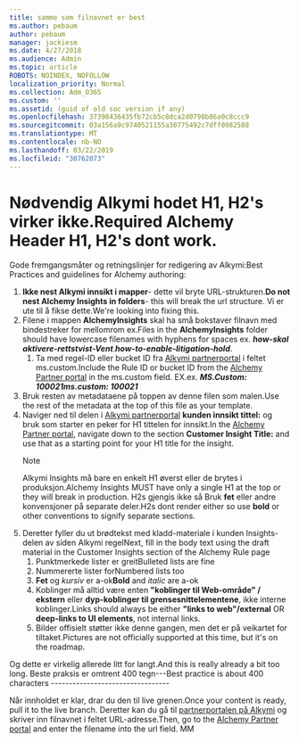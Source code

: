 ```yaml
---
title: samme som filnavnet er best
ms.author: pebaum
author: pebaum
manager: jackiesm
ms.date: 4/27/2018
ms.audience: Admin
ms.topic: article
ROBOTS: NOINDEX, NOFOLLOW
localization_priority: Normal
ms.collection: Adm_O365
ms.custom: ''
ms.assetid: (guid of old soc version if any)
ms.openlocfilehash: 37398436435fb72cb5c8dca2d0798b86a0c8ccc9
ms.sourcegitcommit: 03a156a9c9740521155a30775492c7dff0982588
ms.translationtype: MT
ms.contentlocale: nb-NO
ms.lasthandoff: 03/22/2019
ms.locfileid: "30762073"
---
```

# <a name="required-alchemy-header-h1-h2s-dont-work"></a><span data-ttu-id="3a9ee-102">Nødvendig Alkymi hodet H1, H2's virker ikke.</span><span class="sxs-lookup"><span data-stu-id="3a9ee-102">Required Alchemy Header H1, H2's dont work.</span></span>
<span data-ttu-id="3a9ee-103">Gode fremgangsmåter og retningslinjer for redigering av Alkymi:</span><span class="sxs-lookup"><span data-stu-id="3a9ee-103">Best Practices and guidelines for Alchemy authoring:</span></span>

1. <span data-ttu-id="3a9ee-104">**Ikke nest Alkymi innsikt i mapper**- dette vil bryte URL-strukturen.</span><span class="sxs-lookup"><span data-stu-id="3a9ee-104">**Do not nest Alchemy Insights in folders**- this will break the url structure.</span></span> <span data-ttu-id="3a9ee-105">Vi er ute til å fikse dette.</span><span class="sxs-lookup"><span data-stu-id="3a9ee-105">We're looking into fixing this.</span></span>
1. <span data-ttu-id="3a9ee-106">Filene i mappen **AlchemyInsights** skal ha små bokstaver filnavn med bindestreker for mellomrom ex.</span><span class="sxs-lookup"><span data-stu-id="3a9ee-106">Files in the **AlchemyInsights** folder should have lowercase filenames with hyphens for spaces ex.</span></span> <span data-ttu-id="3a9ee-107">***how-skal aktivere-rettstvist-Vent***.</span><span class="sxs-lookup"><span data-stu-id="3a9ee-107">***how-to-enable-litigation-hold***.</span></span>
    1. <span data-ttu-id="3a9ee-108">Ta med regel-ID eller bucket ID fra [Alkymi partnerportal](https://alchemyportal.azurewebsites.net) i feltet ms.custom.</span><span class="sxs-lookup"><span data-stu-id="3a9ee-108">Include the Rule ID or bucket ID from the [Alchemy Partner portal](https://alchemyportal.azurewebsites.net) in the ms.custom field.</span></span> <span data-ttu-id="3a9ee-109">EX.</span><span class="sxs-lookup"><span data-stu-id="3a9ee-109">ex.</span></span> <span data-ttu-id="3a9ee-110">***MS.Custom: 100021***</span><span class="sxs-lookup"><span data-stu-id="3a9ee-110">***ms.custom: 100021***</span></span>
1. <span data-ttu-id="3a9ee-111">Bruk resten av metadataene på toppen av denne filen som malen.</span><span class="sxs-lookup"><span data-stu-id="3a9ee-111">Use the rest of the metadata at the top of this file as your template.</span></span>
1. <span data-ttu-id="3a9ee-112">Naviger ned til delen i [Alkymi partnerportal](https://alchemyportal.azurewebsites.net) **kunden innsikt tittel:** og bruk som starter en peker for H1 tittelen for innsikt.</span><span class="sxs-lookup"><span data-stu-id="3a9ee-112">In the [Alchemy Partner portal](https://alchemyportal.azurewebsites.net), navigate down to the section **Customer Insight Title:** and use that as a starting point for your H1 title for the insight.</span></span> 
    > [!NOTE]
    > <span data-ttu-id="3a9ee-113">Alkymi Insights må bare en enkelt H1 øverst eller de brytes i produksjon.</span><span class="sxs-lookup"><span data-stu-id="3a9ee-113">Alchemy Insights MUST have only a single H1 at the top or they will break in production.</span></span> <span data-ttu-id="3a9ee-114">H2s gjengis ikke så Bruk **fet** eller andre konvensjoner på separate deler.</span><span class="sxs-lookup"><span data-stu-id="3a9ee-114">H2s dont render either so use **bold** or other conventions to signify separate sections.</span></span>
1. <span data-ttu-id="3a9ee-115">Deretter fyller du ut brødtekst med kladd-materiale i kunden Insights-delen av siden Alkymi regel</span><span class="sxs-lookup"><span data-stu-id="3a9ee-115">Next, fill in the body text using the draft material in the Customer Insights section of the Alchemy Rule page</span></span>
    1. <span data-ttu-id="3a9ee-116">Punktmerkede lister er greit</span><span class="sxs-lookup"><span data-stu-id="3a9ee-116">Bulleted lists are fine</span></span>
    1. <span data-ttu-id="3a9ee-117">Nummererte lister for</span><span class="sxs-lookup"><span data-stu-id="3a9ee-117">Numbered lists too</span></span>
    1. <span data-ttu-id="3a9ee-118">**Fet** og *kursiv* er a-ok</span><span class="sxs-lookup"><span data-stu-id="3a9ee-118">**Bold** and *italic* are a-ok</span></span>
    1. <span data-ttu-id="3a9ee-119">Koblinger må alltid være enten **"koblinger til Web-område" / ekstern** eller **dyp-koblinger til grensesnittelementene**, ikke interne koblinger.</span><span class="sxs-lookup"><span data-stu-id="3a9ee-119">Links should always be either **"links to web"/external** OR **deep-links to UI elements**, not internal links.</span></span>
    1. <span data-ttu-id="3a9ee-120">Bilder offisielt støtter ikke denne gangen, men det er på veikartet for tiltaket.</span><span class="sxs-lookup"><span data-stu-id="3a9ee-120">Pictures are not officially supported at this time, but it's on the roadmap.</span></span>

<span data-ttu-id="3a9ee-121">Og dette er virkelig allerede litt for langt.</span><span class="sxs-lookup"><span data-stu-id="3a9ee-121">And this is really already a bit too long.</span></span> <span data-ttu-id="3a9ee-122">Beste praksis er omtrent 400 tegn---</span><span class="sxs-lookup"><span data-stu-id="3a9ee-122">Best practice is about 400 characters ---------------------------------</span></span>

<span data-ttu-id="3a9ee-123">Når innholdet er klar, drar du den til live grenen.</span><span class="sxs-lookup"><span data-stu-id="3a9ee-123">Once your content is ready, pull it to the live branch.</span></span> <span data-ttu-id="3a9ee-124">Deretter kan du gå til [partnerportalen på Alkymi](https://alchemyportal.azurewebsites.net) og skriver inn filnavnet i feltet URL-adresse.</span><span class="sxs-lookup"><span data-stu-id="3a9ee-124">Then, go to the [Alchemy Partner portal](https://alchemyportal.azurewebsites.net) and enter the filename into the url field.</span></span> <span data-ttu-id="3a9ee-125">M</span><span class="sxs-lookup"><span data-stu-id="3a9ee-125">M</span></span>